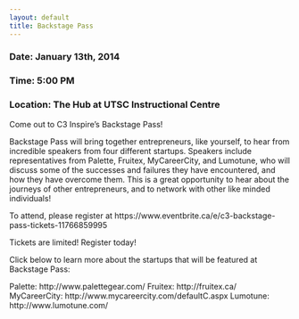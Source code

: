 ```yaml
---
layout: default
title: Backstage Pass
---
```

<div class="text-center">
	<h3>Date: January 13th, 2014</h3>
	<h3>Time: 5:00 PM</h3>
	<h3>Location: The Hub at UTSC Instructional Centre</h3>
</div>
<p class="lead">
	Come out to C3 Inspire’s Backstage Pass! </p>
<p class="lead">
	Backstage Pass will bring together entrepreneurs, like yourself, to hear from incredible speakers from four different startups. Speakers include representatives from Palette, Fruitex, MyCareerCity, and Lumotune, who will discuss some of the successes and failures they have encountered, and how they have overcome them. This is a great opportunity to hear about the journeys of other entrepreneurs, and to network with other like minded individuals!
</p>
<p class="lead">
	To attend, please register at https://www.eventbrite.ca/e/c3-backstage-pass-tickets-11766859995
</p>
<p class="lead">
	Tickets are limited! Register today!
</p>
<p class="lead">
	Click below to learn more about the startups that will be featured at Backstage Pass:
</p>
Palette: http://www.palettegear.com/
Fruitex: http://fruitex.ca/
MyCareerCity: http://www.mycareercity.com/defaultC.aspx
Lumotune: http://www.lumotune.com/
</p>

